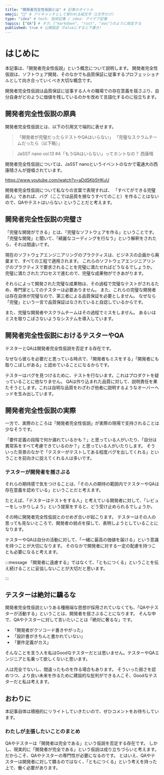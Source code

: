 ```yaml
---
title: "開発者完全性仮説とは" # 記事のタイトル
emoji: "💯" # アイキャッチとして使われる絵文字（1文字だけ）
type: "idea" # tech: 技術記事 / idea: アイデア記事
topics: ["QA"] # タグ。["markdown", "rust", "aws"]のように指定する
published: true # 公開設定（falseにすると下書き）
---
```

# はじめに

本記事は、「開発者完全性仮説」という概念について説明します。
開発者完全性仮説は、ソフトウェア開発、そのなかでも品質保証に従事するプロフェッショナルとして向き合っていくべき大切な概念です。

開発者完全性仮説は品質保証に従事する人々の職場での存在意義を揺さぶり、自分自身がどのように価値を残しているのかを改めて言語化するのに役立ちます。

## 開発者完全性仮説の原典

開発者完全性仮説とは、以下の引用文で端的に表せます。

> 「開発者が完璧だったらテストやQAはいらない」
> 「完璧なスクラムチームだったら（以下略）」

> JaSST nano vol.13 #4「もうQAはいらない」ってホントなの？ 
> 西康晴

開発者完全性仮説については、JaSST nanoというイベントのなかで電通大の西康晴さんが提唱されています。

https://www.youtube.com/watch?v=aDdSKb5HKuU

開発者完全性仮説について私なりの言葉で表現すれば、
「すべてができる完璧超人」であれば、バグ（ここでは品質を損なうすべてのこと）を作ることはないので、QAやテストはいらない
ということだと考えます。

## 開発者完全性仮説の完璧さ

「完璧な開発ができる」とは、「完璧なソフトウェアを作る」ということです。
「完璧な開発」と聞いて、「綺麗なコーディングを行なう」という解釈をされたら、それは間違いです。

現在のソフトウェアエンジニアリングのプラクティスは、ビジネスの企画から廃棄まで、すべての工程で適用されます。
これらのソフトウェアエンジニアリングのプラクティスで要求されることを完璧に満たせればどうなるでしょうか。
完璧に満たされたプロセスで進むので、完璧な成果物ができあがります。

それらによって開発された完璧な成果物は、その過程で完璧なテストがされるため、専門家としてのテスターは必要ありません。
また、これらの完璧な開発者は存在自体が完璧なので、第三者による品質保証を必要としません。
なぜなら「完璧」という一言で品質保証はなされていると自認しているからです。

また、完璧な開発者やスクラムチームはその過程でミスをしません。
あるいはミスを取りこぼさないようなシステムを導入しています。

## 開発者完全性仮説におけるテスターやQA

テスターとQAは開発者完全性仮説を否定する存在です。

なぜなら彼らを必要だと思っている時点で、「開発者もミスをする」「開発者にも取りこぼしがある」と認めていることになるからです。

テスターはバグを見つけるために、テストを行ないます。これはプロダクトを疑っていることに他なりません。
QAは作り込まれた品質に対して、説明責任を果たそうとします。これは自明な品質をわざわざ他者に説明するようなオーバーヘッドを生み出しています。

## 開発者完全性仮説の実際

一方で、実際のところは「開発者完全性仮説」が実際の現場で支持されることは少なそうです。

「要件定義の段階で何か漏れているかも？」と思っている人がいたり、「自分は異常系をすべて考慮できているのか？」と思っている人がいたりします。
そういった背景のなかで「テスターがテストしてある程度バグを出してくれる」ということを前向きに捉えてくれる人は多いです。

### テスターが開発者を揺さぶる

それらの期待感で気をつけることは、「その人の期待の範囲内でテスターやQAは存在意義を認めている」ということだと考えます。

たとえば、「テスターはテストをする人」と考えている開発者に対して、「レビューをしっかりしよう」という提案をすると、どう受け止められるでしょうか。

その時に開発者完全性仮説とのせめぎ合いが起こります。
テスターはその人の思っても見ないところで、開発者の弱点を探して、表明しようとしていることになります。

テスターやQAは自分の活動に対して、「一緒に最高の価値を届ける」という意識を持つことが大切になります。
そのなかで開発者に対する一定の配慮を持つことも必要になると考えます。

:::message
「開発者に遠慮する」ではなくて、「ともにつくる」ということを伝え続けることに妥協しないことが大切だと思います。
<!-- textlint-disable prh -->
:::
<!-- textlint-enable prh -->



## テスターは絶対に驕るな

開発者完全性仮説というある種極端な思想が採用されていなくても、「QAやテスターが活動する」ということは、開発者を揺さぶることになります。
そんな中で、QAやテスターに対して言いたいことは「絶対に奢るな」です。

- 「開発者がクソコード書きやがった」
- 「設計書がきちんと書かれていない」
- 「要件定義がカス」

そんなことを言う人を私はGoodなテスターだとは思いません。テスターやQAエンジニアと名乗って欲しくないと思います。

人は完全でないし、間違ったものを作る場合もあります。
そういった弱さを認めつつ、より良い未来を作るために建設的な批判ができる人こそ、Goodなテスターだと私は考えます。

## おわりに

本記事自体は積極的にリライトしていきたいので、ぜひコメントをお待ちしています。

### わたしが主張したいことのまとめ

QAやテスターは「開発者は完全である」という仮説を否定する存在です。
しかし、現実的に「開発者が完全である」という仮説は成り立ちづらいと考えます。
だからこそ、QAやテスターの専門性が必要になるのです。
とはいえ、QAやテスターは開発者に対して驕るのではなく、「ともにつくる」という考えを持った上で、働く必要があります。